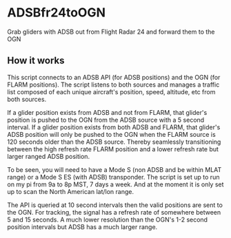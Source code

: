 # ADSBfr24toOGN
Grab gliders with ADSB out from Flight Radar 24 and forward them to the OGN
  
  ## How it works
This script connects to an ADSB API (for ADSB positions) and the OGN (for FLARM positions). The script listens to both sources and manages a traffic list composed of each unique aircraft's position, speed, altitude, etc from both sources.

If a glider position exists from ADSB and not from FLARM, that glider's position is pushed to the OGN from the ADSB source with a 5 second interval.
If a glider position exists from both ADSB and FLARM, that glider's ADSB position will only be pushed to the OGN when the FLARM source is 120 seconds older than the ADSB source. Thereby seamlessly transitioning between the high refresh rate FLARM position and a lower refresh rate but larger ranged ADSB position.

To be seen, you will need to have a Mode S (non ADSB and be within MLAT range) or a Mode S ES (with ADSB) transponder. The script is set up to run on my pi from 9a to 8p MST, 7 days a week. And at the moment it is only set up to scan the North American lat/lon range.

The API is queried at 10 second intervals then the valid positions are sent to the OGN. For tracking, the signal has a refresh rate of somewhere between 5 and 15 seconds. A much lower resolution than the OGN's 1-2 second position intervals but ADSB has a much larger range.
